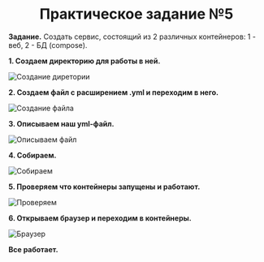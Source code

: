 # **<center>Практическое задание №5</center>**

**Задание.** Cоздать сервис, состоящий из 2 различных контейнеров: 1 - веб, 2 - БД (compose).

**1. Создаем директорию для работы в ней.**

![Создание диретории](https://i.ibb.co/b3JfcmT/1.png)

**2. Создаем файл с расширением .yml и переходим в него.**

![Создание файла](https://i.ibb.co/WPbtQ3r/2.png)

**3. Описываем наш yml-файл.**

![Описываем файл](https://i.ibb.co/2qxrcgd/3-yml.png)

**4. Собираем.**

![Собираем](https://i.ibb.co/PxDrjp0/4.png)

**5. Проверяем что контейнеры запущены и работают.**

![Проверяем](https://i.ibb.co/LSxMyBc/5.png)

**6. Открываем браузер и переходим в контейнеры.**

![Браузер](https://i.ibb.co/9nSgYJw/6.png)

**Все работает.**

